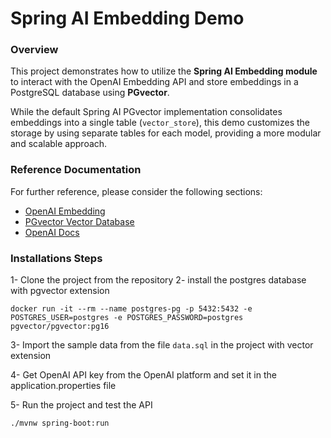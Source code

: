# Spring AI Embedding Demo

### Overview

This project demonstrates how to utilize the **Spring AI Embedding module** to interact with the OpenAI Embedding API and store embeddings in a PostgreSQL database using **PGvector**.

While the default Spring AI PGvector implementation consolidates embeddings into a single table (`vector_store`), this demo customizes the storage by using separate tables for each model, providing a more modular and scalable approach.

### Reference Documentation

For further reference, please consider the following sections:
* [OpenAI Embedding](https://docs.spring.io/spring-ai/reference/api/embeddings/openai-embeddings.html)
* [PGvector Vector Database](https://docs.spring.io/spring-ai/reference/api/vectordbs/pgvector.html)
* [OpenAI Docs](https://platform.openai.com/docs/guides/embeddings)

### Installations Steps 

1- Clone the project from the repository
2- install the postgres database with pgvector extension
```shell
docker run -it --rm --name postgres-pg -p 5432:5432 -e POSTGRES_USER=postgres -e POSTGRES_PASSWORD=postgres pgvector/pgvector:pg16
```
3- Import the sample data from the file `data.sql` in the project with vector extension

4- Get OpenAI API key from the OpenAI platform and set it in the application.properties file

5- Run the project and test the API
```
./mvnw spring-boot:run
```

